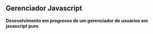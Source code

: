 ## Gerenciador Javascript
**Desevolvimento em progresso de um gerenciador de usuários em javascript puro**